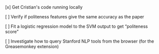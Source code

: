 [x] Get Cristian's code running locally

[ ] Verify if politeness features give the same accuracy as the paper

[ ] Fit a logistic regression model to the SVM output to get “politeness score”

[ ] Investigate how to query Stanford NLP tools from the browser (for the Greasemonkey extension)

